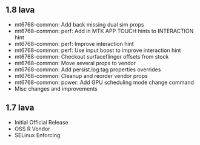 ## 1.8 lava

- mt6768-common: Add back missing dual sim props
- mt6768-common: perf: Add in MTK APP TOUCH hints to INTERACTION hint
- mt6768-common: perf: Improve interaction hint
- mt6768-common: perf: Use input boost to improve interaction hint
- mt6768-common: Checkout surfaceflinger offsets from stock
- mt6768-common: Move several props to vendor
- mt6768-common: Add persist.log.tag properties overrides
- mt6768-common: Cleanup and reorder vendor props
- mt6768-common: power: Add GPU scheduling mode change command
- Misc changes and improvements 

## 1.7 lava

- Initial Official Release
- OSS R Vendor
- SELinux Enforcing
